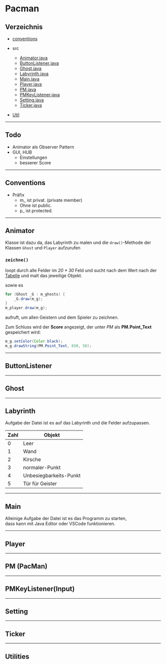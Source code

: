 # Pacman

## Verzeichnis  

* [conventions](#Convention)

* src
  * [Animator.java](#animator)
  * [ButtonListener.java](#buttonlistener)
  * [Ghost.java](#Ghost)
  * [Labyrinth.java](#Labyrinth)
  * [Main.java](#Main)
  * [Player.java](#player)
  * [PM.java](#pm-pacman)
  * [PMKeyListener.java](#pmkeylistenerinput)
  * [Setting.java](#setting)
  * [Ticker.java](#ticker)
  
* [Util](#Utilities)

---

## Todo

* Animator als Observer Pattern
* GUI, HUB
  * Einstellungen
  * besserer Score

---

## Conventions

* Präfix
  * m_ ist privat. (private member)
  * Ohne ist public.
  * p_ ist protected.

---

## Animator

Klasse ist dazu da, das Labyrinth zu malen und die `draw()`-Methode der Klassen `Ghost` und `Player` aufzurufen

### `zeichne()`

loopt durch alle Felder im _20 * 30_ Feld und sucht nach dem Wert nach der [Tabelle](#labyrinth) und malt das jeweilige Objekt.

sowie es  

```java
for (Ghost _G : m_ghosts) {
    _G.draw(m_g);
}
m_player.draw(m_g);
```

aufruft, um allen Geistern und dem Spieler zu zeichnen.

Zum Schluss wird der __Score__ angezeigt, der unter _PM_ als __PM.Point_Text__ gespeichert wird:

```java
m_g.setColor(Color.black);
m_g.drawString(PM.Point_Text, 650, 50); 
```

---

## ButtonListener

---

## Ghost

---

## Labyrinth

Aufgabe der Datei ist es auf das Labyrinth und die Felder aufzupassen.

 |Zahl | Objekt|
 |---|---|  
 |0|Leer|  
 |1|Wand|  
 |2|Kirsche|  
 |3|normaler-Punkt|  
 |4|Unbesiegbarkeits-Punkt|  
 |5|Tür für Geister|  
---

## Main

Alleinige Aufgabe der Datei ist es das Programm zu starten,  
dass kann mit Java Editor oder VSCode funktionieren.

---

## Player

---

## PM (PacMan)

---

## PMKeyListener(Input)

---

## Setting

---

## Ticker

---

## Utilities
